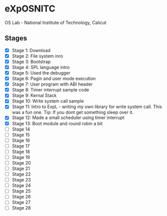 # eXpOSNITC

OS Lab - National Institute of Technology, Calicut

## Stages

 - [x] Stage 1: Download
 - [x] Stage 2: File system inro
 - [x] Stage 3: Bootstrap
 - [x] Stage 4: SPL language intro
 - [x] Stage 5: Used the debugger
 - [x] Stage 6: Pagin and user mode execution
 - [x] Stage 7: User program with ABI header
 - [x] Stage 8: Timer interrupt sample code
 - [x] Stage 9: Kernal Stack
 - [x] Stage 10: Write system call sample
 - [x] Stage 11: Intro to ExpL - writing my own library for write system call. This was a fun one. Tip: If you dont get something sleep over it.
 - [x] Stage 12: Made a small scheduler using timer interrupt
 - [x] Stage 13: Boot module and round robin a bit
 - [ ] Stage 14
 - [ ] Stage 15
 - [ ] Stage 16
 - [ ] Stage 17
 - [ ] Stage 18
 - [ ] Stage 19
 - [ ] Stage 20
 - [ ] Stage 21
 - [ ] Stage 22
 - [ ] Stage 23
 - [ ] Stage 24
 - [ ] Stage 25
 - [ ] Stage 26
 - [ ] Stage 27
 - [ ] Stage 28
